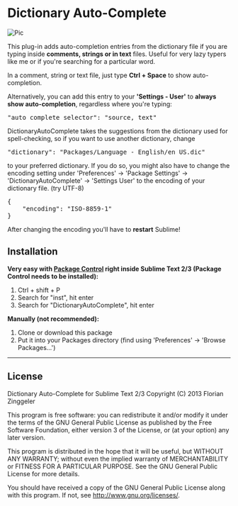Dictionary Auto-Complete
========================

![Pic](https://lh3.googleusercontent.com/7ka0khetxaP2EebgUvXE7SAIOAuRAA0rN5TMMCWq51iZlQ9KmBI2XaXnQPXI5mp6LavmXosuZhNW_FV7BG16OHeGo_WZLiXYgUt8NUz719VzZUkB0Dge_jrKtNK49Hkl8L7lb14eFzad-Hf7exqrdDmznk4YivkRNbwzbCp64sWsIYHFklTMBBS2vVGv7suNwXUGPNVm1zi0V7VoPCgsQL0TrlJDYEWV5MTG_OCn3Em6Sn4zIkS5hF-AMaweD0UyTAHQfh8_r4C1Q4q6JMwD9K5sjlhFJuOI1wsc_d8u-fuyAGo3z_9vZGwcXJBxGAMqEyYWI9b7EBu9Cq5YmxHx2FdI73IyjA47oZoxRnPD1xXdoMaxLrXoKJe3UQcbmTDzHdzukfETDPbEZ4khuGP9nUPOvShfUF9YAjeT0NtAmTJdvtEIP6e-dnzIX7r6LWNPLy4-j36DIyvtdWIRfgaSQ6V5qmYicclbAHVOyShlQDsjk947HqkVVvQYAyajLTIVNi79jkeh2IimMA52YOZwBLLH_fd3HcYNti3pPQDa7RfKsh-tP27lMA5AiCvjthClnRLdxA-gqCqUPmpveKYw24NsGyRt5Pu2DgXttqueJABkI0L6xyIS-UBDLjYgqA2Gvd8X0b4_lBFD5LSiryr_3kpM67S3url33aIOp024-rnugwUhiRm6PsdoKA=w872-h312-no)

This plug-in adds auto-completion entries from the dictionary file if you are typing inside **comments, strings or in text** files.
Useful for very lazy typers like me or if you're searching for a particular word.

In a comment, string or text file, just type **Ctrl + Space** to show auto-completion.


Alternatively, you can add this entry to your **'Settings - User'** to **always show auto-completion**, regardless where you're typing:
<pre>"auto_complete_selector": "source, text"</pre>


DictionaryAutoComplete takes the suggestions from the dictionary used for spell-checking, so if you want to use another dictionary,
change <pre>"dictionary": "Packages/Language - English/en_US.dic"</pre> to your preferred dictionary.
If you do so, you might also have to change the encoding setting under 'Preferences' -> 'Package Settings' -> 'DictionaryAutoComplete' -> 'Settings User' to the encoding of your dictionary file. (try UTF-8)
<pre>{
	"encoding": "ISO-8859-1"
}</pre>
After changing the encoding you'll have to **restart** Sublime!

Installation
------------
**Very easy with [Package Control](http://wbond.net/sublime_packages/package_control) right inside Sublime Text 2/3 (Package Control needs to be installed):**

1.	Ctrl + shift + P
2.  Search for "inst", hit enter
3.  Search for "DictionaryAutoComplete", hit enter

**Manually (not recommended):**

1.  Clone or download this package
2.	Put it into your Packages directory (find using 'Preferences' -> 'Browse Packages...')


* * *
License
------------
Dictionary Auto-Complete for Sublime Text 2/3
Copyright (C) 2013 Florian Zinggeler

This program is free software: you can redistribute it and/or modify
it under the terms of the GNU General Public License as published by
the Free Software Foundation, either version 3 of the License, or
(at your option) any later version.

This program is distributed in the hope that it will be useful,
but WITHOUT ANY WARRANTY; without even the implied warranty of
MERCHANTABILITY or FITNESS FOR A PARTICULAR PURPOSE.  See the
GNU General Public License for more details.

You should have received a copy of the GNU General Public License
along with this program.  If not, see <http://www.gnu.org/licenses/>.
